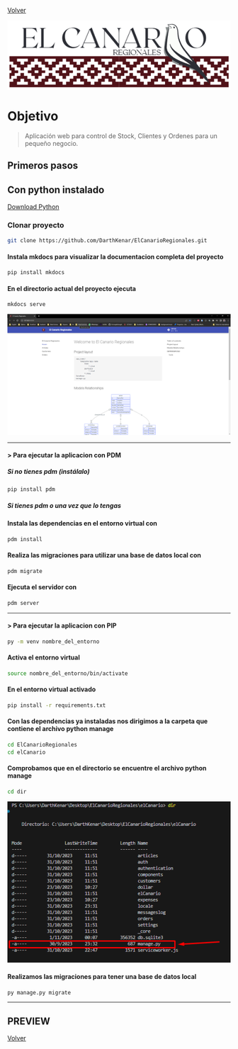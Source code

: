 [Volver][volver]

![Logo ElCanarioRegionales](../docs/images/logo-header.png)

# Objetivo

> Aplicación web para control de Stock, Clientes y Ordenes para un pequeño negocio.

## Primeros pasos

## Con python instalado

[Download Python](https://www.python.org/downloads/release/python-3120/)

### Clonar proyecto

```bash
git clone https://github.com/DarthKenar/ElCanarioRegionales.git
```

#### Instala mkdocs para visualizar la documentacion completa del proyecto

```bash
pip install mkdocs
```

#### En el directorio actual del proyecto ejecuta

```bash
mkdocs serve
```

![MKDOCS](../docs/images/mkdocs.png)

---

#### > Para ejecutar la aplicacion con PDM

##### Si no tienes pdm (instálalo)

```bash
pip install pdm
```

##### Si tienes pdm o una vez que lo tengas

#### Instala las dependencias en el entorno virtual con

```bash
pdm install
```
#### Realiza las migraciones para utilizar una base de datos local con

```bash
pdm migrate
```

#### Ejecuta el servidor con

```bash
pdm server
```

---

#### > Para ejecutar la aplicacion con PIP

```bash
py -m venv nombre_del_entorno
```

#### Activa el entorno virtual

```bash
source nombre_del_entorno/bin/activate
```

#### En el entorno virtual activado

```bash
pip install -r requirements.txt
```

#### Con las dependencias ya instaladas nos dirigimos a la carpeta que contiene el archivo python manage

```bash
cd ElCanarioRegionales
cd elCanario
```

#### Comprobamos que en el directorio se encuentre el archivo python manage

```bash
cd dir
```

![List directory](../docs/images/path.png)

#### Realizamos las migraciones para tener una base de datos local

```bash
py manage.py migrate
```

---

## PREVIEW

[Volver][volver]

[volver]: /README.md

